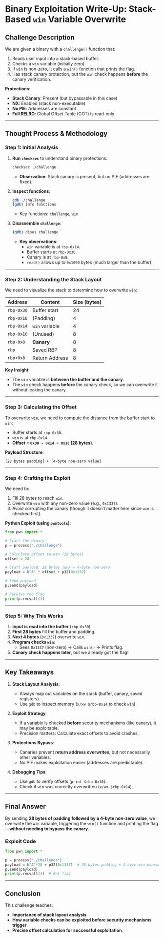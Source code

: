 # **Binary Exploitation Write-Up: Stack-Based `win` Variable Overwrite**

## **Challenge Description**
We are given a binary with a `challenge()` function that:
1. Reads user input into a stack-based buffer.
2. Checks a `win` variable (initially zero).
3. If `win` is non-zero, it calls a `win()` function that prints the flag.
4. Has stack canary protection, but the `win` check happens **before** the canary verification.

**Protections:**
- **Stack Canary**: Present (but bypassable in this case)
- **NX**: Enabled (stack non-executable)
- **No PIE**: Addresses are constant
- **Full RELRO**: Global Offset Table (GOT) is read-only

---

## **Thought Process & Methodology**

### **Step 1: Initial Analysis**
1. **Run `checksec`** to understand binary protections:
   ```bash
   checksec ./challenge
   ```
   - **Observation**: Stack canary is present, but no PIE (addresses are fixed).

2. **Inspect functions**:
   ```bash
   gdb ./challenge
   (gdb) info functions
   ```
   - Key functions: `challenge`, `win`.

3. **Disassemble `challenge`**:
   ```bash
   (gdb) disas challenge
   ```
   - **Key observations**:
     - `win` variable is at `rbp-0x14`.
     - Buffer starts at `rbp-0x30`.
     - Canary is at `rbp-0x8`.
     - `read()` allows up to `0x1000` bytes (much larger than the buffer).

---

### **Step 2: Understanding the Stack Layout**
We need to visualize the stack to determine how to overwrite `win`:

| Address       | Content            | Size (bytes) |
|---------------|--------------------|--------------|
| `rbp-0x30`    | Buffer start       | 24           |
| `rbp-0x18`    | (Padding)          | 4            |
| `rbp-0x14`    | `win` variable     | 4            |
| `rbp-0x10`    | (Unused)           | 8            |
| `rbp-0x8`     | **Canary**         | 8            |
| `rbp`         | Saved RBP          | 8            |
| `rbp+0x8`     | Return Address     | 8            |

**Key Insight**:
- The `win` variable is **between the buffer and the canary**.
- The `win` check happens **before** the canary check, so we can overwrite it without leaking the canary.

---

### **Step 3: Calculating the Offset**
To overwrite `win`, we need to compute the distance from the buffer start to `win`:
- Buffer starts at `rbp-0x30`.
- `win` is at `rbp-0x14`.
- **Offset = `0x30 - 0x14 = 0x1C` (28 bytes)**.

**Payload Structure**:
```
[28 bytes padding] + [4-byte non-zero value]
```

---

### **Step 4: Crafting the Exploit**
We need to:
1. Fill 28 bytes to reach `win`.
2. Overwrite `win` with any non-zero value (e.g., `0x1337`).
3. Avoid corrupting the canary (though it doesn’t matter here since `win` is checked first).

**Python Exploit (using `pwntools`)**:
```python
from pwn import *

# Start the binary
p = process("./challenge")

# Calculate offset to win (28 bytes)
offset = 28

# Craft payload: 28 bytes junk + 4-byte non-zero
payload = b"A" * offset + p32(0x1337)

# Send payload
p.send(payload)

# Receive the flag
print(p.recvall())
```

---

### **Step 5: Why This Works**
1. **Input is read into the buffer** (`rbp-0x30`).
2. **First 28 bytes** fill the buffer and padding.
3. **Next 4 bytes** (`0x1337`) overwrite `win`.
4. **Program checks `win`**:
   - Sees `0x1337` (non-zero) → Calls `win()` → Prints flag.
5. **Canary check happens later**, but we already got the flag!

---

## **Key Takeaways**
1. **Stack Layout Analysis**:
   - Always map out variables on the stack (buffer, canary, saved registers).
   - Use `gdb` to inspect memory (`x/xw $rbp-0x14` to check `win`).

2. **Exploit Strategy**:
   - If a variable is checked **before** security mechanisms (like canary), it may be exploitable.
   - Precision matters: Calculate exact offsets to avoid crashes.

3. **Protections Bypass**:
   - Canaries prevent **return address overwrites**, but not necessarily other variables.
   - No PIE makes exploitation easier (addresses are predictable).

4. **Debugging Tips**:
   - Use `gdb` to verify offsets (`print $rbp-0x30`).
   - Check if `win` was correctly overwritten (`x/wx $rbp-0x14`).

---

## **Final Answer**
By sending **28 bytes of padding followed by a 4-byte non-zero value**, we overwrite the `win` variable, triggering the `win()` function and printing the flag—**without needing to bypass the canary**.

### **Exploit Code**
```python
from pwn import *

p = process("./challenge")
payload = b"A"*28 + p32(0x1337)  # 28 bytes padding + 4-byte win overwrite
p.send(payload)
print(p.recvall())  # Get flag
```

---

## **Conclusion**
This challenge teaches:
- **Importance of stack layout analysis**.
- **How variable checks can be exploited before security mechanisms trigger**.
- **Precise offset calculation for successful exploitation**.

